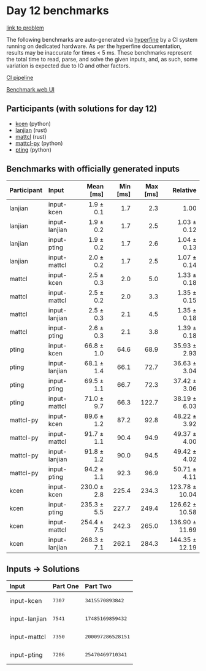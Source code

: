 # Day 12 benchmarks

[link to problem](https://adventofcode.com/2023/day/12)

The following benchmarks are auto-generated via
[hyperfine](https://github.com/sharkdp/hyperfine) by a CI system running on
dedicated hardware. As per the hyperfine documentation, results may be
inaccurate for times < 5 ms. These benchmarks represent the total time to read,
parse, and solve the given inputs, and, as such, some variation is expected due
to IO and other factors.

[CI pipeline](http://ci.papercode.net:8080/teams/main/pipelines/aoc2023)

[Benchmark web UI](https://aoc.ancalagon.black)


## Participants (with solutions for day 12)

- [kcen](https://github.com/kcen/aoc2023) (python)
- [lanjian](https://github.com/lanjian/aoc-2023) (rust)
- [mattcl](https://github.com/mattcl/aoc2023) (rust)
- [mattcl-py](https://github.com/mattcl/aoc2023-py) (python)
- [pting](https://github.com/pting/aoc2023) (python)


## Benchmarks with officially generated inputs

| Participant | Input | Mean [ms] | Min [ms] | Max [ms] | Relative |
|:---|:---|---:|---:|---:|---:|
| lanjian | input-kcen | 1.9 ± 0.1 | 1.7 | 2.3 | 1.00 |
| lanjian | input-lanjian | 1.9 ± 0.2 | 1.7 | 2.5 | 1.03 ± 0.12 |
| lanjian | input-pting | 1.9 ± 0.2 | 1.7 | 2.6 | 1.04 ± 0.13 |
| lanjian | input-mattcl | 2.0 ± 0.2 | 1.7 | 2.5 | 1.07 ± 0.14 |
| mattcl | input-kcen | 2.5 ± 0.3 | 2.0 | 5.0 | 1.33 ± 0.18 |
| mattcl | input-mattcl | 2.5 ± 0.2 | 2.0 | 3.3 | 1.35 ± 0.15 |
| mattcl | input-lanjian | 2.5 ± 0.3 | 2.1 | 4.5 | 1.35 ± 0.18 |
| mattcl | input-pting | 2.6 ± 0.3 | 2.1 | 3.8 | 1.39 ± 0.18 |
| pting | input-kcen | 66.8 ± 1.0 | 64.6 | 68.9 | 35.93 ± 2.93 |
| pting | input-lanjian | 68.1 ± 1.4 | 66.1 | 72.7 | 36.63 ± 3.04 |
| pting | input-pting | 69.5 ± 1.1 | 66.7 | 72.3 | 37.42 ± 3.06 |
| pting | input-mattcl | 71.0 ± 9.7 | 66.3 | 122.7 | 38.19 ± 6.03 |
| mattcl-py | input-kcen | 89.6 ± 1.2 | 87.2 | 92.8 | 48.22 ± 3.92 |
| mattcl-py | input-mattcl | 91.7 ± 1.1 | 90.4 | 94.9 | 49.37 ± 4.00 |
| mattcl-py | input-lanjian | 91.8 ± 1.2 | 90.0 | 94.5 | 49.42 ± 4.02 |
| mattcl-py | input-pting | 94.2 ± 1.1 | 92.3 | 96.9 | 50.71 ± 4.11 |
| kcen | input-kcen | 230.0 ± 2.8 | 225.4 | 234.3 | 123.78 ± 10.04 |
| kcen | input-pting | 235.3 ± 5.5 | 227.7 | 249.4 | 126.62 ± 10.58 |
| kcen | input-mattcl | 254.4 ± 7.5 | 242.3 | 265.0 | 136.90 ± 11.69 |
| kcen | input-lanjian | 268.3 ± 7.1 | 262.1 | 284.3 | 144.35 ± 12.19 |


## Inputs -> Solutions

| Input | Part One | Part Two |
|:---|:---|:---|
|input-kcen|<pre>7307</pre>|<pre>3415570893842</pre>|
|input-lanjian|<pre>7541</pre>|<pre>17485169859432</pre>|
|input-mattcl|<pre>7350</pre>|<pre>200097286528151</pre>|
|input-pting|<pre>7286</pre>|<pre>25470469710341</pre>|